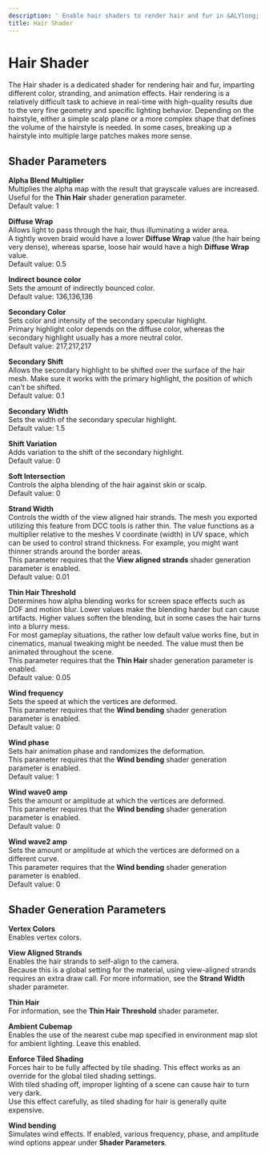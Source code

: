 ```yaml
---
description: ' Enable hair shaders to render hair and fur in &ALYlong;. '
title: Hair Shader
---
```

# Hair Shader<a name="shader-ref-hair"></a>

The Hair shader is a dedicated shader for rendering hair and fur, imparting different color, stranding, and animation effects\. Hair rendering is a relatively difficult task to achieve in real\-time with high\-quality results due to the very fine geometry and specific lighting behavior\. Depending on the hairstyle, either a simple scalp plane or a more complex shape that defines the volume of the hairstyle is needed\. In some cases, breaking up a hairstyle into multiple large patches makes more sense\. 

## Shader Parameters<a name="shader-ref-hair-shader-parameters"></a>

**Alpha Blend Multiplier**  
Multiplies the alpha map with the result that grayscale values are increased\. Useful for the **Thin Hair** shader generation parameter\.  
Default value: 1

**Diffuse Wrap**  
Allows light to pass through the hair, thus illuminating a wider area\.  
A tightly woven braid would have a lower **Diffuse Wrap** value \(the hair being very dense\), whereas sparse, loose hair would have a high **Diffuse Wrap** value\.  
Default value: 0\.5

**Indirect bounce color**  
Sets the amount of indirectly bounced color\.  
Default value: 136,136,136

**Secondary Color**  
Sets color and intensity of the secondary specular highlight\.  
Primary highlight color depends on the diffuse color, whereas the secondary highlight usually has a more neutral color\.  
Default value: 217,217,217

**Secondary Shift**  
Allows the secondary highlight to be shifted over the surface of the hair mesh\. Make sure it works with the primary highlight, the position of which can’t be shifted\.  
Default value: 0\.1

**Secondary Width**  
Sets the width of the secondary specular highlight\.  
Default value: 1\.5

**Shift Variation**  
Adds variation to the shift of the secondary highlight\.  
Default value: 0

**Soft Intersection**  
Controls the alpha blending of the hair against skin or scalp\.  
Default value: 0

**Strand Width**  
Controls the width of the view aligned hair strands\. The mesh you exported utilizing this feature from DCC tools is rather thin\. The value functions as a multiplier relative to the meshes V coordinate \(width\) in UV space, which can be used to control strand thickness\. For example, you might want thinner strands around the border areas\.  
This parameter requires that the **View aligned strands** shader generation parameter is enabled\.  
Default value: 0\.01

**Thin Hair Threshold**  
Determines how alpha blending works for screen space effects such as DOF and motion blur\. Lower values make the blending harder but can cause artifacts\. Higher values soften the blending, but in some cases the hair turns into a blurry mess\.  
For most gameplay situations, the rather low default value works fine, but in cinematics, manual tweaking might be needed\. The value must then be animated throughout the scene\.  
This parameter requires that the **Thin Hair** shader generation parameter is enabled\.  
Default value: 0\.05

**Wind frequency**  
Sets the speed at which the vertices are deformed\.  
This parameter requires that the **Wind bending** shader generation parameter is enabled\.  
Default value: 0

**Wind phase**  
Sets hair animation phase and randomizes the deformation\.  
This parameter requires that the **Wind bending** shader generation parameter is enabled\.  
Default value: 1

**Wind wave0 amp**  
Sets the amount or amplitude at which the vertices are deformed\.  
This parameter requires that the **Wind bending** shader generation parameter is enabled\.  
Default value: 0

**Wind wave2 amp**  
Sets the amount or amplitude at which the vertices are deformed on a different curve\.  
This parameter requires that the **Wind bending** shader generation parameter is enabled\.  
Default value: 0

## Shader Generation Parameters<a name="shader-ref-hair-shader-generation-parameters"></a>

**Vertex Colors**  
Enables vertex colors\.

**View Aligned Strands**  
Enables the hair strands to self\-align to the camera\.   
Because this is a global setting for the material, using view\-aligned strands requires an extra draw call\. For more information, see the **Strand Width** shader parameter\.

**Thin Hair**  
For information, see the **Thin Hair Threshold** shader parameter\.

**Ambient Cubemap**  
Enables the use of the nearest cube map specified in environment map slot for ambient lighting\. Leave this enabled\. 

**Enforce Tiled Shading**  
Forces hair to be fully affected by tile shading\. This effect works as an override for the global tiled shading settings\.  
With tiled shading off, improper lighting of a scene can cause hair to turn very dark\.  
Use this effect carefully, as tiled shading for hair is generally quite expensive\.

**Wind bending**  
Simulates wind effects\. If enabled, various frequency, phase, and amplitude wind options appear under **Shader Parameters**\.